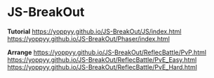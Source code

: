 # JS-BreakOut

**Tutorial**
https://yoppyy.github.io/JS-BreakOut/JS/index.html
https://yoppyy.github.io/JS-BreakOut/Phaser/index.html

**Arrange**
https://yoppyy.github.io/JS-BreakOut/ReflecBattle/PvP.html
https://yoppyy.github.io/JS-BreakOut/ReflecBattle/PvE_Easy.html
https://yoppyy.github.io/JS-BreakOut/ReflecBattle/PvE_Hard.html

